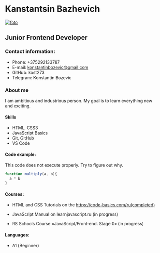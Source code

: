 # Kanstantsin Bazhevich
<a href="https://ibb.co/GH4hwhB"><img src="https://i.ibb.co/rdRWPWT/forcv.jpg" alt="foto" border="0" /></a>

##  Junior Frontend Developer

### Contact information:
-  Phone: +375292133787
- E-mail: konstantinbozevic@gmail.com
- GitHub: kost273
- Telegram: Konstantin Bozevic

### About me
 I am ambitious  and industrious person. My goal is to learn everything new and exciting.

#### Skills
- HTML, CSS3
- JavaScript Basics
- Git, GitHub
- VS Code

#### Code example:
This code does not execute properly. Try to figure out why.

```javascript
function multiply(a, b){
  a * b
}

```
#### Courses:
- HTML and CSS Tutorials on the https://code-basics.com/ru(completed)

- JavaScript Manual on learnjavascript.ru (in progress)

- RS Schools Course «JavaScript/Front-end. Stage 0» (in progress)

#### Languages:

- А1 (Beginner)









